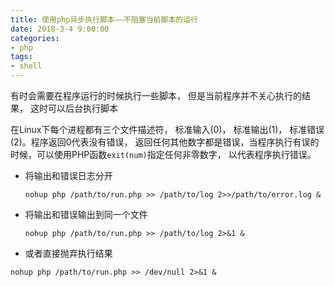 ```yaml
---
title: 使用php异步执行脚本——不阻塞当前脚本的运行
date: 2018-3-4 9:00:00
categories:
- php
tags:
- shell
---
```


有时会需要在程序运行的时候执行一些脚本， 但是当前程序并不关心执行的结果， 这时可以后台执行脚本

在Linux下每个进程都有三个文件描述符， 标准输入(0)， 标准输出(1)， 标准错误(2)。程序返回0代表没有错误， 返回任何其他数字都是错误，当程序执行有误的时候，可以使用PHP函数`exit(num)`指定任何非零数字， 以代表程序执行错误。

<!-- more -->

- 将输出和错误日志分开

  `nohup php /path/to/run.php >> /path/to/log 2>>/path/to/error.log &`

- 将输出和错误输出到同一个文件

  `nohup php /path/to/run.php >> /path/to/log 2>&1 &`

- 或者直接抛弃执行结果

 `nohup php /path/to/run.php >> /dev/null 2>&1 &`
